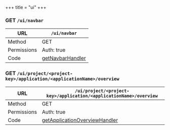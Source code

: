 +++
title = "ui"
+++


### GET `/ui/navbar`

URL         | **`/ui/navbar`**
----------- |----------
Method      | GET     
Permissions |  Auth: true
Code        | [getNavbarHandler](https://github.com/ovh/cds/search?q=%22func+%28api+*API%29+getNavbarHandler%22)
    









### GET `/ui/project/<project-key>/application/<applicationName>/overview`

URL         | **`/ui/project/<project-key>/application/<applicationName>/overview`**
----------- |----------
Method      | GET     
Permissions |  Auth: true
Code        | [getApplicationOverviewHandler](https://github.com/ovh/cds/search?q=%22func+%28api+*API%29+getApplicationOverviewHandler%22)
    









